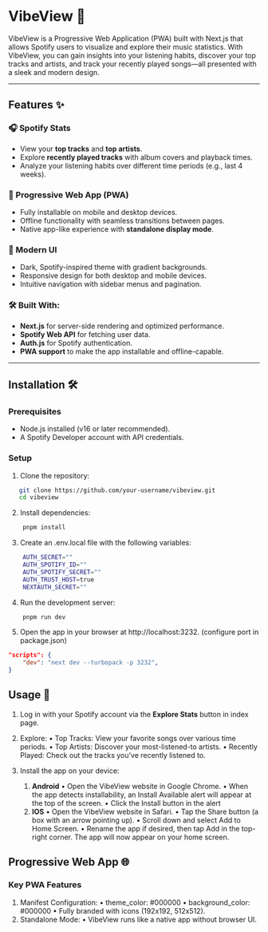 # VibeView 🎵

VibeView is a Progressive Web Application (PWA) built with Next.js that allows Spotify users to visualize and explore their music statistics. With VibeView, you can gain insights into your listening habits, discover your top tracks and artists, and track your recently played songs—all presented with a sleek and modern design.

---

## Features ✨

### 🎧 Spotify Stats

- View your **top tracks** and **top artists**.
- Explore **recently played tracks** with album covers and playback times.
- Analyze your listening habits over different time periods (e.g., last 4 weeks).

### 📱 Progressive Web App (PWA)

- Fully installable on mobile and desktop devices.
- Offline functionality with seamless transitions between pages.
- Native app-like experience with **standalone display mode**.

### 🌟 Modern UI

- Dark, Spotify-inspired theme with gradient backgrounds.
- Responsive design for both desktop and mobile devices.
- Intuitive navigation with sidebar menus and pagination.

### 🛠️ Built With:

- **Next.js** for server-side rendering and optimized performance.
- **Spotify Web API** for fetching user data.
- **Auth.js** for Spotify authentication.
- **PWA support** to make the app installable and offline-capable.

---

## Installation 🛠️

### Prerequisites

- Node.js installed (v16 or later recommended).
- A Spotify Developer account with API credentials.

### Setup

1. Clone the repository:

```bash
   git clone https://github.com/your-username/vibeview.git
   cd vibeview
```

2. Install dependencies:

```bash
    pnpm install
```

3. Create an .env.local file with the following variables:

```bash
    AUTH_SECRET=""
    AUTH_SPOTIFY_ID=""
    AUTH_SPOTIFY_SECRET=""
    AUTH_TRUST_HOST=true
    NEXTAUTH_SECRET=""
```

4. Run the development server:

```bash
    pnpm run dev
```

5. Open the app in your browser at http://localhost:3232. (configure port in package.json)

```json
"scripts": {
    "dev": "next dev --turbopack -p 3232",
}
```

## Usage 📖

1. Log in with your Spotify account via the **Explore Stats** button in index page.
2. Explore:
   • Top Tracks: View your favorite songs over various time periods.
   • Top Artists: Discover your most-listened-to artists.
   • Recently Played: Check out the tracks you’ve recently listened to.
3. Install the app on your device:

   1. **Android**
      • Open the VibeView website in Google Chrome.
      • When the app detects installability, an Install Available alert will appear at the top of the screen.
      • Click the Install button in the alert
   2. **IOS**
      • Open the VibeView website in Safari.
      • Tap the Share button (a box with an arrow pointing up).
      • Scroll down and select Add to Home Screen.
      • Rename the app if desired, then tap Add in the top-right corner. The app will now appear on your home screen.

## Progressive Web App 🌐

### Key PWA Features

1. Manifest Configuration:
   • theme_color: #000000
   • background_color: #000000
   • Fully branded with icons (192x192, 512x512).
2. Standalone Mode:
   • VibeView runs like a native app without browser UI.
